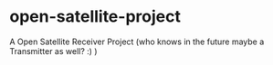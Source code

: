 # open-satellite-project
A Open Satellite Receiver Project (who knows in the future maybe a Transmitter as well? :) )
